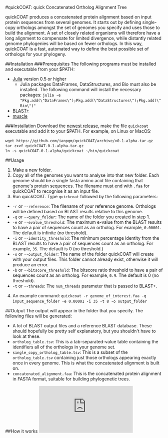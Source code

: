 #quickCOAT: quick Concatenated Ortholog Alignment Tree

quickCOAT produces a concatenated protein alignment based on input protein sequences from several genomes. It starts out by defining single-copy orthologs amongst the set of genomes you specify and uses those to build the alignment. A set of closely related organisms will therefore have a long alignment to compensate for limited divergence, while distantly related genome phylogenies will be based on fewer orthologs. In this way, quickCOAT is a fast, automated way to define the best possible set of orthologs for your phylogeny.

##Installation
###Prerequisites
The following programs must be installed and executable from your $PATH:
* [Julia](http://www.julialang.com/) version 0.5 or higher
  * Julia packages DataFrames, DataStructures, and Bio must also be installed. The following command will install the necessary packages: `julia -e "Pkg.add(\"DataFrames\");Pkg.add(\"DataStructures\");Pkg.add(\"Bio\")"`
* [BLAST+](https://blast.ncbi.nlm.nih.gov/Blast.cgi?CMD=Web&PAGE_TYPE=BlastDocs&DOC_TYPE=Download)
* [muscle](http://www.drive5.com/muscle/manual/install.html)

###Installation
Download the [newest release](https://github.com/ianpgm/quickCOAT/releases/), make the file `quickcoat` executable and add it to your $PATH. For example, on Linux or MacOS:
```
wget https://github.com/ianpgm/quickCOAT/archive/v0.1-alpha.tar.gz
tar zxvf quickCOAT-0.1-alpha.tar.gz
ln -s quickCOAT-0.1-alpha/quickcoat ~/bin/quickcoat
```

##Usage
1. Make a new folder.
2. Copy all of the genomes you want to analyse into that new folder. Each genome should be a single fasta amino acid file containing that genome's protein sequences. The filename must end with `.faa` for quickCOAT to recognise it as an input file.
3. Run quickCOAT. Type `quickcoat` followed by the following parameters:
  * `-r` or `--reference`: The filename of your reference genome. Orthologs will be defined based on BLAST results relative to this genome.
  * `-q` or `--query_folder`: The name of the folder you created in step 1.
  * `-e` or `--evalue_threshold`: The maximum e-value from the BLAST results to have a pair of sequences count as an ortholog. For example, `0.00001`. The default is infinite (no threshold).
  * `-i` or `--identity_threshold`: The minimum percentage identity from the BLAST results to have a pair of sequences count as an ortholog. For example, `35`. The default is 0 (no threshold.)
  * `-o` or `--output_folder`: The name of the folder quickCOAT will create with your output files. This folder cannot already exist, otherwise it will produce an error.
  * `-b` or `--bitscore_threshold`: The bitscore ratio threshold to have a pair of sequences count as an ortholog. For example, `0.9`. The default is 0 (no threshold).
  * `-t` or `--threads`: The `num_threads` parameter that is passed to BLAST+.
4. An example command: `quickcoat -r genome_of_interest.faa -q input_sequence_folder -e 0.00001 -i 35 -t 8 -o output_folder`

##Output
The output will appear in the folder that you specify. The following files will be generated:
* A lot of BLAST output files and a reference BLAST database. These should hopefully be pretty self explanatory, but you shouldn't have to look at these.
* `ortholog_table.tsv`: This is a tab-separated-value table containing the identifiers all of the orthologs in your genome set.
* `single_copy_ortholog_table.tsv`: This is a subset of the `ortholog_table.tsv` containing just those orthologs appearing exactly once in every genome. This is what the concatenated alignment is built on.
* `concatenated_alignment.faa`: This is the concatenated protein alignment in FASTA format, suitable for building phylogenetic trees.

##How it works
![quickCOAT overview chart](https://github.com/ianpgm/quickcoat/blob/master/overview_chart.pdf)
